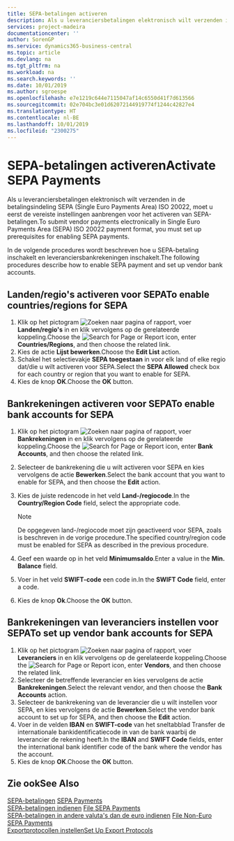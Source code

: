 ```yaml
---
title: SEPA-betalingen activeren
description: Als u leveranciersbetalingen elektronisch wilt verzenden in de betalingsindeling SEPA (Single Euro Payments Area) ISO 20022, moet u eerst de vereiste instellingen aanbrengen voor het activeren van SEPA-betalingen.
services: project-madeira
documentationcenter: ''
author: SorenGP
ms.service: dynamics365-business-central
ms.topic: article
ms.devlang: na
ms.tgt_pltfrm: na
ms.workload: na
ms.search.keywords: ''
ms.date: 10/01/2019
ms.author: sgroespe
ms.openlocfilehash: e7e1219c644e7115047af14c6550d41f7d613566
ms.sourcegitcommit: 02e704bc3e01d62072144919774f1244c42827e4
ms.translationtype: HT
ms.contentlocale: nl-BE
ms.lasthandoff: 10/01/2019
ms.locfileid: "2300275"
---
```

# <a name="activate-sepa-payments"></a><span data-ttu-id="63c5d-103">SEPA-betalingen activeren</span><span class="sxs-lookup"><span data-stu-id="63c5d-103">Activate SEPA Payments</span></span>
<span data-ttu-id="63c5d-104">Als u leveranciersbetalingen elektronisch wilt verzenden in de betalingsindeling SEPA (Single Euro Payments Area) ISO 20022, moet u eerst de vereiste instellingen aanbrengen voor het activeren van SEPA-betalingen.</span><span class="sxs-lookup"><span data-stu-id="63c5d-104">To submit vendor payments electronically in Single Euro Payments Area (SEPA) ISO 20022 payment format, you must set up prerequisites for enabling SEPA payments.</span></span>  

<span data-ttu-id="63c5d-105">In de volgende procedures wordt beschreven hoe u SEPA-betaling inschakelt en leveranciersbankrekeningen inschakelt.</span><span class="sxs-lookup"><span data-stu-id="63c5d-105">The following procedures describe how to enable SEPA payment and set up vendor bank accounts.</span></span>  

## <a name="to-enable-countriesregions-for-sepa"></a><span data-ttu-id="63c5d-106">Landen/regio's activeren voor SEPA</span><span class="sxs-lookup"><span data-stu-id="63c5d-106">To enable countries/regions for SEPA</span></span>  

1.  <span data-ttu-id="63c5d-107">Klik op het pictogram ![Zoeken naar pagina of rapport](../../media/ui-search/search_small.png "pictogram Zoeken naar pagina of rapport"), voer **Landen/regio's** in en klik vervolgens op de gerelateerde koppeling.</span><span class="sxs-lookup"><span data-stu-id="63c5d-107">Choose the ![Search for Page or Report](../../media/ui-search/search_small.png "Search for Page or Report icon") icon, enter **Countries/Regions**, and then choose the related link.</span></span>  
2.  <span data-ttu-id="63c5d-108">Kies de actie **Lijst bewerken**.</span><span class="sxs-lookup"><span data-stu-id="63c5d-108">Choose the **Edit List** action.</span></span>  
3.  <span data-ttu-id="63c5d-109">Schakel het selectievakje **SEPA toegestaan** in voor elk land of elke regio dat/die u wilt activeren voor SEPA.</span><span class="sxs-lookup"><span data-stu-id="63c5d-109">Select the **SEPA Allowed** check box for each country or region that you want to enable for SEPA.</span></span>  
4.  <span data-ttu-id="63c5d-110">Kies de knop **OK**.</span><span class="sxs-lookup"><span data-stu-id="63c5d-110">Choose the **OK** button.</span></span>  

## <a name="to-enable-bank-accounts-for-sepa"></a><span data-ttu-id="63c5d-111">Bankrekeningen activeren voor SEPA</span><span class="sxs-lookup"><span data-stu-id="63c5d-111">To enable bank accounts for SEPA</span></span>  

1.  <span data-ttu-id="63c5d-112">Klik op het pictogram ![Zoeken naar pagina of rapport](../../media/ui-search/search_small.png "pictogram Zoeken naar pagina of rapport"), voer **Bankrekeningen** in en klik vervolgens op de gerelateerde koppeling.</span><span class="sxs-lookup"><span data-stu-id="63c5d-112">Choose the ![Search for Page or Report](../../media/ui-search/search_small.png "Search for Page or Report icon") icon, enter **Bank Accounts**, and then choose the related link.</span></span>  
2.  <span data-ttu-id="63c5d-113">Selecteer de bankrekening die u wilt activeren voor SEPA en kies vervolgens de actie **Bewerken**.</span><span class="sxs-lookup"><span data-stu-id="63c5d-113">Select the bank account that you want to enable for SEPA, and then choose the **Edit** action.</span></span>  
3.  <span data-ttu-id="63c5d-114">Kies de juiste redencode in het veld **Land-/regiocode**.</span><span class="sxs-lookup"><span data-stu-id="63c5d-114">In the **Country/Region Code** field, select the appropriate code.</span></span>  

    > [!NOTE]  
    >  <span data-ttu-id="63c5d-115">De opgegeven land-/regiocode moet zijn geactiveerd voor SEPA, zoals is beschreven in de vorige procedure.</span><span class="sxs-lookup"><span data-stu-id="63c5d-115">The specified country/region code must be enabled for SEPA as described in the previous procedure.</span></span>  

4.  <span data-ttu-id="63c5d-116">Geef een waarde op in het veld **Minimumsaldo**.</span><span class="sxs-lookup"><span data-stu-id="63c5d-116">Enter a value in the **Min. Balance** field.</span></span>  
5.  <span data-ttu-id="63c5d-117">Voer in het veld **SWIFT-code** een code in.</span><span class="sxs-lookup"><span data-stu-id="63c5d-117">In the **SWIFT Code** field, enter a code.</span></span>  
6.  <span data-ttu-id="63c5d-118">Kies de knop **Ok**.</span><span class="sxs-lookup"><span data-stu-id="63c5d-118">Choose the **OK** button.</span></span>  

## <a name="to-set-up-vendor-bank-accounts-for-sepa"></a><span data-ttu-id="63c5d-119">Bankrekeningen van leveranciers instellen voor SEPA</span><span class="sxs-lookup"><span data-stu-id="63c5d-119">To set up vendor bank accounts for SEPA</span></span>  

1.  <span data-ttu-id="63c5d-120">Klik op het pictogram ![Zoeken naar pagina of rapport](../../media/ui-search/search_small.png "pictogram Zoeken naar pagina of rapport"), voer **Leveranciers** in en klik vervolgens op de gerelateerde koppeling.</span><span class="sxs-lookup"><span data-stu-id="63c5d-120">Choose the ![Search for Page or Report](../../media/ui-search/search_small.png "Search for Page or Report icon") icon, enter **Vendors**, and then choose the related link.</span></span>  
2.  <span data-ttu-id="63c5d-121">Selecteer de betreffende leverancier en kies vervolgens de actie **Bankrekeningen**.</span><span class="sxs-lookup"><span data-stu-id="63c5d-121">Select the relevant vendor, and then choose the **Bank Accounts** action.</span></span>  
3.  <span data-ttu-id="63c5d-122">Selecteer de bankrekening van de leverancier die u wilt instellen voor SEPA, en kies vervolgens de actie **Bewerken**.</span><span class="sxs-lookup"><span data-stu-id="63c5d-122">Select the vendor bank account to set up for SEPA, and then choose the **Edit** action.</span></span>  
4.  <span data-ttu-id="63c5d-123">Voer in de velden **IBAN** en **SWIFT-code** van het sneltabblad Transfer de internationale bankidentificatiecode in van de bank waarbij de leverancier de rekening heeft.</span><span class="sxs-lookup"><span data-stu-id="63c5d-123">In the **IBAN** and **SWIFT Code** fields, enter the international bank identifier code of the bank where the vendor has the account.</span></span>  
5.  <span data-ttu-id="63c5d-124">Kies de knop **OK**.</span><span class="sxs-lookup"><span data-stu-id="63c5d-124">Choose the **OK** button.</span></span>  

## <a name="see-also"></a><span data-ttu-id="63c5d-125">Zie ook</span><span class="sxs-lookup"><span data-stu-id="63c5d-125">See Also</span></span>  
 <span data-ttu-id="63c5d-126">[SEPA-betalingen](sepa-payments.md) </span><span class="sxs-lookup"><span data-stu-id="63c5d-126">[SEPA Payments](sepa-payments.md) </span></span>  
 <span data-ttu-id="63c5d-127">[SEPA-betalingen indienen](how-to-file-sepa-payments.md) </span><span class="sxs-lookup"><span data-stu-id="63c5d-127">[File SEPA Payments](how-to-file-sepa-payments.md) </span></span>  
 <span data-ttu-id="63c5d-128">[SEPA-betalingen in andere valuta's dan de euro indienen](how-to-file-non-euro-sepa-payments.md) </span><span class="sxs-lookup"><span data-stu-id="63c5d-128">[File Non-Euro SEPA Payments](how-to-file-non-euro-sepa-payments.md) </span></span>  
 [<span data-ttu-id="63c5d-129">Exportprotocollen instellen</span><span class="sxs-lookup"><span data-stu-id="63c5d-129">Set Up Export Protocols</span></span>](how-to-set-up-export-protocols.md)
